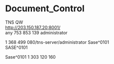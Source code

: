# Document_Control


TNS	QW				
http://203.150.187.20:8001/			
any
753 853 139	
administrator

1 368 499 080/tns-server/administrator
Sase^0101		
SASE^0101

Sase^0101
1 303 120 160